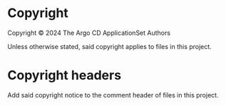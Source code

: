 [SPDX-License-Identifier: MIT]: #
[Copyright © 2024 The Argo CD ApplicationSet Authors]: #

# Copyright

Copyright © 2024 The Argo CD ApplicationSet Authors

Unless otherwise stated, said copyright applies to files in this project.

# Copyright headers

Add said copyright notice to the comment header of files in this project.
